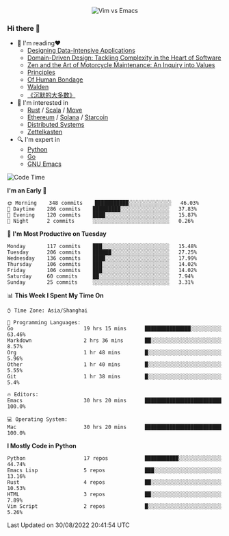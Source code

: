 <p align="center">
    <img src="https://gist.githubusercontent.com/coldnight/e696baffb094e71c96cb302118878eae/raw/40ea5053a6f66cc65f90f437e4173497da225958/banner.gif" alt="Vim vs Emacs" />
</p>

### Hi there 👋

- 📖 I'm reading❤️
    + [Designing Data-Intensive Applications](https://www.oreilly.com/library/view/designing-data-intensive-applications/9781491903063/)
    + [Domain-Driven Design: Tackling Complexity in the Heart of Software](https://www.dddcommunity.org/book/evans_2003/)
    + [Zen and the Art of Motorcycle Maintenance: An Inquiry into Values](https://en.wikipedia.org/wiki/Zen_and_the_Art_of_Motorcycle_Maintenance)
    + [Principles](https://www.principles.com/)
    + [Of Human Bondage](https://en.wikipedia.org/wiki/Of_Human_Bondage)
    + [Walden](https://en.wikipedia.org/wiki/Walden)
    + [《沉默的大多数》](https://en.wikipedia.org/wiki/Silent_majority)
- 🌱 I'm interested in
    + [Rust](https://www.rust-lang.org/) / [Scala](https://www.scala-lang.org/) / [Move](https://github.com/move-language/move/)
    + [Ethereum](https://ethereum.org/en/) / [Solana](https://solana.com/) / [Starcoin](https://github.com/starcoinorg/starcoin)
	+ [Distributed Systems](https://www.linuxzen.com/notes/topics/20200320174417_%E5%88%86%E5%B8%83%E5%BC%8F/)
	+ [Zettelkasten](https://www.linuxzen.com/notes/notes/20220120080920-slip_box/)
- 🔍 I'm expert in
    + [Python](https://www.python.org/)
    + [Go](https://go.dev/)
    + [GNU Emacs](https://www.gnu.org/software/emacs/)

<!--START_SECTION:waka-->
![Code Time](http://img.shields.io/badge/Code%20Time-1%2C530%20hrs%2026%20mins-blue)

**I'm an Early 🐤** 

```text
🌞 Morning    348 commits    ███████████░░░░░░░░░░░░░░   46.03% 
🌆 Daytime    286 commits    █████████░░░░░░░░░░░░░░░░   37.83% 
🌃 Evening    120 commits    ████░░░░░░░░░░░░░░░░░░░░░   15.87% 
🌙 Night      2 commits      ░░░░░░░░░░░░░░░░░░░░░░░░░   0.26%

```
📅 **I'm Most Productive on Tuesday** 

```text
Monday       117 commits    ███░░░░░░░░░░░░░░░░░░░░░░   15.48% 
Tuesday      206 commits    ██████░░░░░░░░░░░░░░░░░░░   27.25% 
Wednesday    136 commits    ████░░░░░░░░░░░░░░░░░░░░░   17.99% 
Thursday     106 commits    ███░░░░░░░░░░░░░░░░░░░░░░   14.02% 
Friday       106 commits    ███░░░░░░░░░░░░░░░░░░░░░░   14.02% 
Saturday     60 commits     ██░░░░░░░░░░░░░░░░░░░░░░░   7.94% 
Sunday       25 commits     ░░░░░░░░░░░░░░░░░░░░░░░░░   3.31%

```


📊 **This Week I Spent My Time On** 

```text
⌚︎ Time Zone: Asia/Shanghai

💬 Programming Languages: 
Go                       19 hrs 15 mins      ███████████████░░░░░░░░░░   63.46% 
Markdown                 2 hrs 36 mins       ██░░░░░░░░░░░░░░░░░░░░░░░   8.57% 
Org                      1 hr 48 mins        █░░░░░░░░░░░░░░░░░░░░░░░░   5.96% 
Other                    1 hr 40 mins        █░░░░░░░░░░░░░░░░░░░░░░░░   5.55% 
Git                      1 hr 38 mins        █░░░░░░░░░░░░░░░░░░░░░░░░   5.4%

🔥 Editors: 
Emacs                    30 hrs 20 mins      █████████████████████████   100.0%

💻 Operating System: 
Mac                      30 hrs 20 mins      █████████████████████████   100.0%

```

**I Mostly Code in Python** 

```text
Python                   17 repos            ███████████░░░░░░░░░░░░░░   44.74% 
Emacs Lisp               5 repos             ███░░░░░░░░░░░░░░░░░░░░░░   13.16% 
Rust                     4 repos             ██░░░░░░░░░░░░░░░░░░░░░░░   10.53% 
HTML                     3 repos             ██░░░░░░░░░░░░░░░░░░░░░░░   7.89% 
Vim Script               2 repos             █░░░░░░░░░░░░░░░░░░░░░░░░   5.26%

```



 Last Updated on 30/08/2022 20:41:54 UTC
<!--END_SECTION:waka-->
